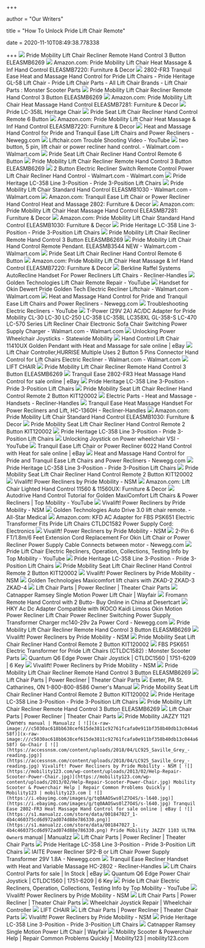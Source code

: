 +++
        
author = "Our Writers"
        
title = "How To Unlock Pride Lift Chair Remote"
        
date = 2020-11-10T08:49:38.778338
        
+++
[ ![](https://www.shop.mobilemobilityservices.com/images/89606_1_13(1).jpg)](https://www.shop.mobilemobilityservices.com/images/89606_1_13(1).jpg) Pride Mobility Lift Chair Recliner Remote Hand Control 3 Button ELEASMB6269
[ ![](https://images-na.ssl-images-amazon.com/images/I/61QOzIzWGQL._AC_SL1024_.jpg)](https://images-na.ssl-images-amazon.com/images/I/61QOzIzWGQL._AC_SL1024_.jpg) Amazon.com: Pride Mobility Lift Chair Heat Massage & Inf Hand Control  ELEASMB7220: Furniture & Decor
[ ![](https://www.monsterscooterparts.com/media/catalog/product/2/8/2802-fr3-heat-massage-hand-control_2.jpg)](https://www.monsterscooterparts.com/media/catalog/product/2/8/2802-fr3-heat-massage-hand-control_2.jpg) 2802-FR3 Tranquil Ease Heat and Massage Hand Control for Pride Lift Chairs  - Pride Heritage GL-58 Lift Chair - Pride Lift Chair Parts - All Lift Chair  Brands - Lift Chair Parts : Monster Scooter Parts
[ ![](https://www.shop.mobilemobilityservices.com/images/89606_1_13%20(1).jpg)](https://www.shop.mobilemobilityservices.com/images/89606_1_13%20(1).jpg) Pride Mobility Lift Chair Recliner Remote Hand Control 3 Button ELEASMB6269
[ ![](https://images-na.ssl-images-amazon.com/images/I/61H91kIk8VL._AC_SL1073_.jpg)](https://images-na.ssl-images-amazon.com/images/I/61H91kIk8VL._AC_SL1073_.jpg) Amazon.com: Pride Mobility Lift Chair Heat Massage Hand Control  ELEASMB7281: Furniture & Decor
[ ![](https://www.usmedicalsupplies.com/cache/1333126352000/resources/product/12047/picture.jpg)](https://www.usmedicalsupplies.com/cache/1333126352000/resources/product/12047/picture.jpg) Pride LC-358L Heritage Chair
[ ![](http://www.shop.mobilemobilityservices.com/media/ELEASMB7120009%20and%20ELE144505%20Pride%20Remote.jpg)](http://www.shop.mobilemobilityservices.com/media/ELEASMB7120009%20and%20ELE144505%20Pride%20Remote.jpg) Pride Seat Lift Chair Recliner Hand Control Remote 6 Button
[ ![](https://images-na.ssl-images-amazon.com/images/I/61QOzIzWGQL._AC_SY355_.jpg)](https://images-na.ssl-images-amazon.com/images/I/61QOzIzWGQL._AC_SY355_.jpg) Amazon.com: Pride Mobility Lift Chair Heat Massage & Inf Hand Control  ELEASMB7220: Furniture & Decor
[ ![](https://c1.neweggimages.com/ProductImage/A4U5_1_201802121001894685.jpg)](https://c1.neweggimages.com/ProductImage/A4U5_1_201802121001894685.jpg) Heat and Massage Hand Control for Pride and Tranquil Ease Lift Chairs and  Power Recliners - Newegg.com
[ ![](https://i.ytimg.com/vi/3SHc5N9v0cM/maxresdefault.jpg)](https://i.ytimg.com/vi/3SHc5N9v0cM/maxresdefault.jpg) Liftchair.com Trouble Shooting Video - YouTube
[ ![](https://i5.walmartimages.com/asr/ce0430cc-8ae6-419e-ab33-31a20140ab2e_1.8499b9cb7f6c11b4aa3f64029a660407.jpeg?odnWidth=612&odnHeight=612&odnBg=ffffff)](https://i5.walmartimages.com/asr/ce0430cc-8ae6-419e-ab33-31a20140ab2e_1.8499b9cb7f6c11b4aa3f64029a660407.jpeg?odnWidth=612&odnHeight=612&odnBg=ffffff) two button, 5 pin, lift chair or power recliner hand control. - Walmart.com  - Walmart.com
[ ![](https://www.shop.mobilemobilityservices.com/images/1452544792512308294675.jpeg)](https://www.shop.mobilemobilityservices.com/images/1452544792512308294675.jpeg) Pride Seat Lift Chair Recliner Hand Control Remote 6 Button
[ ![](https://www.shop.mobilemobilityservices.com/images/Pride%20Mobility%20Seat%20Lift%20Remote%20Hand%20Control%20Color%20Gray%203%20Button%20With%20a%20Lock%20Key.jpg)](https://www.shop.mobilemobilityservices.com/images/Pride%20Mobility%20Seat%20Lift%20Remote%20Hand%20Control%20Color%20Gray%203%20Button%20With%20a%20Lock%20Key.jpg) Pride Mobility Lift Chair Recliner Remote Hand Control 3 Button ELEASMB6269
[ ![](https://i5.walmartimages.com/asr/6570c6cc-16f6-4456-aa75-d43f2b1c7e3c_1.be378c6cef6ef106d4cd007e9f87de18.jpeg?odnWidth=612&odnHeight=612&odnBg=ffffff)](https://i5.walmartimages.com/asr/6570c6cc-16f6-4456-aa75-d43f2b1c7e3c_1.be378c6cef6ef106d4cd007e9f87de18.jpeg?odnWidth=612&odnHeight=612&odnBg=ffffff) 2 Button Electric Recliner Switch Remote Control Power Lift Chair Recliner  Hand Control - Walmart.com - Walmart.com
[ ![](https://www.spinlife.com/images/alternate/656_10_13.jpg)](https://www.spinlife.com/images/alternate/656_10_13.jpg) Pride Heritage LC-358 Line 3-Position - Pride 3-Position Lift Chairs
[ ![](https://i5.walmartimages.com/asr/afc7487f-1bb9-428e-8d4c-89bb33b07c4c_1.aca961dacd7897fdc9837394e1e054b6.jpeg?odnWidth=612&odnHeight=612&odnBg=ffffff)](https://i5.walmartimages.com/asr/afc7487f-1bb9-428e-8d4c-89bb33b07c4c_1.aca961dacd7897fdc9837394e1e054b6.jpeg?odnWidth=612&odnHeight=612&odnBg=ffffff) Pride Mobility Lift Chair Standard Hand Control ELEASMB1030 - Walmart.com -  Walmart.com
[ ![](https://images-na.ssl-images-amazon.com/images/I/81w6pNCXTVL._AC_SY550_.jpg)](https://images-na.ssl-images-amazon.com/images/I/81w6pNCXTVL._AC_SY550_.jpg) Amazon.com: Tranquil Ease Lift Chair or Power Recliner Hand Control Heat  and Massage 2802: Furniture & Decor
[ ![](https://m.media-amazon.com/images/I/61Mec6B4k1L._AC_SS350_.jpg)](https://m.media-amazon.com/images/I/61Mec6B4k1L._AC_SS350_.jpg) Amazon.com: Pride Mobility Lift Chair Heat Massage Hand Control  ELEASMB7281: Furniture & Decor
[ ![](https://m.media-amazon.com/images/I/613bYVl4adL._AC_SS350_.jpg)](https://m.media-amazon.com/images/I/613bYVl4adL._AC_SS350_.jpg) Amazon.com: Pride Mobility Lift Chair Standard Hand Control ELEASMB1030:  Furniture & Decor
[ ![](https://www.spinlife.com/images/alternate/656_3_13.png)](https://www.spinlife.com/images/alternate/656_3_13.png) Pride Heritage LC-358 Line 3-Position - Pride 3-Position Lift Chairs
[ ![](https://www.shop.mobilemobilityservices.com/images/standard_hand_control_with_motor_control_box_kit120002_for_pride_lift_chairs_151__41724.14368208.jpg)](https://www.shop.mobilemobilityservices.com/images/standard_hand_control_with_motor_control_box_kit120002_for_pride_lift_chairs_151__41724.14368208.jpg) Pride Mobility Lift Chair Recliner Remote Hand Control 3 Button ELEASMB6269
[ ![](https://i5.walmartimages.com/asr/9896e913-720d-4037-8e39-7611b8f08c44.53efe05517fcd263fb10475620a71cc2.png)](https://i5.walmartimages.com/asr/9896e913-720d-4037-8e39-7611b8f08c44.53efe05517fcd263fb10475620a71cc2.png) Pride Mobility Lift Chair Hand Control Remote Pendant. ELEASMB3544 NEW -  Walmart.com - Walmart.com
[ ![](https://www.shop.mobilemobilityservices.com/images/2-button-hand-control-for-golden-technologies-lift-chairs-zk1200-hc-3(1).jpg)](https://www.shop.mobilemobilityservices.com/images/2-button-hand-control-for-golden-technologies-lift-chairs-zk1200-hc-3(1).jpg) Pride Seat Lift Chair Recliner Hand Control Remote 6 Button
[ ![](https://images-na.ssl-images-amazon.com/images/I/6116sbua44L._AC_UL160_SR160,160_.jpg)](https://images-na.ssl-images-amazon.com/images/I/6116sbua44L._AC_UL160_SR160,160_.jpg) Amazon.com: Pride Mobility Lift Chair Heat Massage & Inf Hand Control  ELEASMB7220: Furniture & Decor
[ ![](https://cdn11.bigcommerce.com/s-efwqjb8mxd/images/stencil/1280x1280/products/4604/14354/HANDSET016-1_clipped_rev_1_utqhby__11760.1559668115.jpg?c=2)](https://cdn11.bigcommerce.com/s-efwqjb8mxd/images/stencil/1280x1280/products/4604/14354/HANDSET016-1_clipped_rev_1_utqhby__11760.1559668115.jpg?c=2) Berkline Raffel Systems AutoRecline Handset For Power Recliners Lift Chairs  - Recliner-Handles
[ ![](https://i.ytimg.com/vi/kEwckc0CRig/maxresdefault.jpg)](https://i.ytimg.com/vi/kEwckc0CRig/maxresdefault.jpg) Golden Technologies Lift Chair Remote Repair - YouTube
[ ![](https://i5.walmartimages.com/asr/316ecba7-135b-49e6-902e-ac229c2e8938_1.e482a2821364c643f6fa11ce0fe82dea.jpeg)](https://i5.walmartimages.com/asr/316ecba7-135b-49e6-902e-ac229c2e8938_1.e482a2821364c643f6fa11ce0fe82dea.jpeg) Handset for Okin Dewert Pride Golden Tech Electric Recliner Liftchair -  Walmart.com - Walmart.com
[ ![](https://c1.neweggimages.com/ProductImage/A4U5D200924PYYIM.jpg)](https://c1.neweggimages.com/ProductImage/A4U5D200924PYYIM.jpg) Heat and Massage Hand Control for Pride and Tranquil Ease Lift Chairs and  Power Recliners - Newegg.com
[ ![](https://i.ytimg.com/vi/qyC5or1YfcM/maxresdefault.jpg)](https://i.ytimg.com/vi/qyC5or1YfcM/maxresdefault.jpg) Troubleshooting Electric Recliners - YouTube
[ ![](https://i5.walmartimages.com/asr/3037d21c-c94f-482c-a7a1-12eafba6af3a_1.c332ab4dc62c4a2da70901c08e744e13.jpeg)](https://i5.walmartimages.com/asr/3037d21c-c94f-482c-a7a1-12eafba6af3a_1.c332ab4dc62c4a2da70901c08e744e13.jpeg) T-Power (29V 2A) AC/DC Adapter for Pride Mobility CL-30 LC-30 LC-250 LC-358  LC-358L LC358XL GL-358-S LC-470 LC-570 Series Lift Recliner Chair  Electronic Sofa Chair Switching Power Supply Charger - Walmart.com -  Walmart.com
[ ![](http://statewidemobility.com/wp-content/uploads/2014/07/VSI-Joystick.jpg)](http://statewidemobility.com/wp-content/uploads/2014/07/VSI-Joystick.jpg) Unlocking Power Wheelchair Joysticks - Statewide Mobility
[ ![](https://i.ebayimg.com/images/g/j8sAAOSwDLhdKNIB/s-l640.jpg)](https://i.ebayimg.com/images/g/j8sAAOSwDLhdKNIB/s-l640.jpg) Hand Control Lift Chair 11410UX Golden Pendant with Heat and Massage for  sale online | eBay
[ ![](https://i5.walmartimages.com/asr/01a33ec0-e419-423d-81b9-86fdec5e888a_1.602b5d18eb00b62d06c51599caf9817f.jpeg?odnWidth=612&odnHeight=612&odnBg=ffffff)](https://i5.walmartimages.com/asr/01a33ec0-e419-423d-81b9-86fdec5e888a_1.602b5d18eb00b62d06c51599caf9817f.jpeg?odnWidth=612&odnHeight=612&odnBg=ffffff) Lift Chair Controller,HURRISE Multiple Uses 2 Button 5 Pins Connector Hand  Control for Lift Chairs Electric Recliner - Walmart.com - Walmart.com
[ ![](x-raw-image:///0a5b3ceca52599fd6759271bbb9f17cf14b9c67ef4ac9bf5447830d4d3dc9f31)](x-raw-image:///0a5b3ceca52599fd6759271bbb9f17cf14b9c67ef4ac9bf5447830d4d3dc9f31) LIFT CHAIR
[ ![](http://www.shop.mobilemobilityservices.com/media/KIT120002%20Wiring%20Diagram.jpg)](http://www.shop.mobilemobilityservices.com/media/KIT120002%20Wiring%20Diagram.jpg) Pride Mobility Lift Chair Recliner Remote Hand Control 3 Button ELEASMB6269
[ ![](https://i.ebayimg.com/images/g/1QYAAOSwNkJZ7O4S/s-l1600.jpg)](https://i.ebayimg.com/images/g/1QYAAOSwNkJZ7O4S/s-l1600.jpg) Tranquil Ease 2802-FR3 Heat Massage Hand Control for sale online | eBay
[ ![](https://www.spinlife.com/images/alternate/656_1_13.png)](https://www.spinlife.com/images/alternate/656_1_13.png) Pride Heritage LC-358 Line 3-Position - Pride 3-Position Lift Chairs
[ ![](https://www.shop.mobilemobilityservices.com/media/hand-control-with-quick-release-for-infinite-position-mega-motion-lc100-lift-chair-eleasmb5362-4(1).jpg)](https://www.shop.mobilemobilityservices.com/media/hand-control-with-quick-release-for-infinite-position-mega-motion-lc100-lift-chair-eleasmb5362-4(1).jpg) Pride Mobility Seat Lift Chair Recliner Hand Control Remote 2 Button  KIT120002
[ ![](https://cdn11.bigcommerce.com/s-efwqjb8mxd/images/stencil/500x659/products/4674/17432/HANDSET017-1_clipped_rev_1_ohahun__49939.1584480341.jpg?c=2)](https://cdn11.bigcommerce.com/s-efwqjb8mxd/images/stencil/500x659/products/4674/17432/HANDSET017-1_clipped_rev_1_ohahun__49939.1584480341.jpg?c=2) Electric Parts - Heat and Massage - Handsets - Recliner-Handles
[ ![](https://cdn11.bigcommerce.com/s-efwqjb8mxd/images/stencil/1280x1280/products/4352/14377/HANDSET023-1_rkefyo__79224.1559668122.jpg?c=2)](https://cdn11.bigcommerce.com/s-efwqjb8mxd/images/stencil/1280x1280/products/4352/14377/HANDSET023-1_rkefyo__79224.1559668122.jpg?c=2) Tranquil Ease Heat Massage Handset For Power Recliners and Lift, HC-1360H -  Recliner-Handles
[ ![](https://m.media-amazon.com/images/I/61Jf81jte3L._AC_SS350_.jpg)](https://m.media-amazon.com/images/I/61Jf81jte3L._AC_SS350_.jpg) Amazon.com: Pride Mobility Lift Chair Standard Hand Control ELEASMB1030:  Furniture & Decor
[ ![](https://www.shop.mobilemobilityservices.com/media/standard-hand-control-eleasmb1030-for-pride-lift-chairs-35(1).jpg)](https://www.shop.mobilemobilityservices.com/media/standard-hand-control-eleasmb1030-for-pride-lift-chairs-35(1).jpg) Pride Mobility Seat Lift Chair Recliner Hand Control Remote 2 Button  KIT120002
[ ![](https://www.spinlife.com/images/alternate/656_8_13.png)](https://www.spinlife.com/images/alternate/656_8_13.png) Pride Heritage LC-358 Line 3-Position - Pride 3-Position Lift Chairs
[ ![](https://i.ytimg.com/vi/PolsKxOgA64/maxresdefault.jpg)](https://i.ytimg.com/vi/PolsKxOgA64/maxresdefault.jpg) Unlocking Joystick on Power wheelchair VSI - YouTube
[ ![](https://i.ebayimg.com/images/g/0NkAAOSw-1JdKNIa/s-l640.jpg)](https://i.ebayimg.com/images/g/0NkAAOSw-1JdKNIa/s-l640.jpg) Tranquil Ease Lift Chair or Power Recliner 6022 Hand Control with Heat for  sale online | eBay
[ ![](https://c1.neweggimages.com/ProductImageCompressAll300/A4U5_1_201802121132894219.jpg)](https://c1.neweggimages.com/ProductImageCompressAll300/A4U5_1_201802121132894219.jpg) Heat and Massage Hand Control for Pride and Tranquil Ease Lift Chairs and  Power Recliners - Newegg.com
[ ![](https://www.spinlife.com/images/alternate/656_4_13.png)](https://www.spinlife.com/images/alternate/656_4_13.png) Pride Heritage LC-358 Line 3-Position - Pride 3-Position Lift Chairs
[ ![](https://www.shop.mobilemobilityservices.com/images/Pride%20Mobility%20Seat%20Lift%20Chair%20Recliner%20Remote%202%20Button%20KIT120002.jpg)](https://www.shop.mobilemobilityservices.com/images/Pride%20Mobility%20Seat%20Lift%20Chair%20Recliner%20Remote%202%20Button%20KIT120002.jpg) Pride Mobility Seat Lift Chair Recliner Hand Control Remote 2 Button  KIT120002
[ ![](https://accessnsm.com/content/uploads/2018/04/LC925_Saville_Grey_Reclined_.jpg)](https://accessnsm.com/content/uploads/2018/04/LC925_Saville_Grey_Reclined_.jpg) Vivalift! Power Recliners by Pride Mobility - NSM
[ ![](https://images-na.ssl-images-amazon.com/images/I/617iTpxQeHL._AC_SY355_.jpg)](https://images-na.ssl-images-amazon.com/images/I/617iTpxQeHL._AC_SY355_.jpg) Amazon.com: Lift Chair Lighted Hand Control 11560 & 11560UX: Furniture &  Decor
[ ![](https://i.ytimg.com/vi/rxH2CXw4qaU/maxresdefault.jpg)](https://i.ytimg.com/vi/rxH2CXw4qaU/maxresdefault.jpg) Autodrive Hand Control Tutorial for Golden MaxiComfort Lift Chairs & Power  Recliners | Top Mobility - YouTube
[ ![](https://accessnsm.com/content/uploads/2018/04/LC965_Stonewash_Gunmetal_Reclined_-e1523893296416.jpg)](https://accessnsm.com/content/uploads/2018/04/LC965_Stonewash_Gunmetal_Reclined_-e1523893296416.jpg) Vivalift! Power Recliners by Pride Mobility - NSM
[ ![](https://www.allstarmedicalllc.com/product_images/uploaded_images/remotedirections.jpg)](https://www.allstarmedicalllc.com/product_images/uploaded_images/remotedirections.jpg) Golden Technologies Auto Drive 3.0 lift chair remote. - All-Star Medical
[ ![](https://images-na.ssl-images-amazon.com/images/I/61MKUwWYtBL._AC_SY355_.jpg)](https://images-na.ssl-images-amazon.com/images/I/61MKUwWYtBL._AC_SY355_.jpg) Amazon.com: KFD AC Adapter for FBS PSK651 Electric Transformer Fits Pride  Lift Chairs CTLDC1582 Power Supply Cord: Electronics
[ ![](https://accessnsm.com/content/uploads/2018/04/LC975_Badlands_Walnut_reading-1-e1523892207136.jpg)](https://accessnsm.com/content/uploads/2018/04/LC975_Badlands_Walnut_reading-1-e1523892207136.jpg) Vivalift! Power Recliners by Pride Mobility - NSM
[ ![](https://c1.neweggimages.com/ProductImageCompressAll1280/A4RM_1_201901041688839860.jpg)](https://c1.neweggimages.com/ProductImageCompressAll1280/A4RM_1_201901041688839860.jpg) 2-Pin 6 FT/1.8m/6 Feet Extension Cord Replacement For Okin Lift Chair or  Power Recliner Power Supply Cable Connects between motor - Newegg.com
[ ![](https://i.ytimg.com/vi/tfCHWx1oL2E/maxresdefault.jpg)](https://i.ytimg.com/vi/tfCHWx1oL2E/maxresdefault.jpg) Pride Lift Chair Electric Recliners, Operation, Collections, Testing Info  by Top Mobility - YouTube
[ ![](https://www.spinlife.com/images/alternate/656_6_13.png)](https://www.spinlife.com/images/alternate/656_6_13.png) Pride Heritage LC-358 Line 3-Position - Pride 3-Position Lift Chairs
[ ![](https://www.shop.mobilemobilityservices.com/media/deluxe-heat-massage-accessory-hand-control-for-golden-technologies-lift-chairs-hv3001-1(1).jpg)](https://www.shop.mobilemobilityservices.com/media/deluxe-heat-massage-accessory-hand-control-for-golden-technologies-lift-chairs-hv3001-1(1).jpg) Pride Mobility Seat Lift Chair Recliner Hand Control Remote 2 Button  KIT120002
[ ![](https://accessnsm.com/content/uploads/2018/04/LC945_Merino_Steel_Seated.jpg)](https://accessnsm.com/content/uploads/2018/04/LC945_Merino_Steel_Seated.jpg) Vivalift! Power Recliners by Pride Mobility - NSM
[ ![](https://www.shop.mobilemobilityservices.com/images/IMG_20200219_211322.jpg)](https://www.shop.mobilemobilityservices.com/images/IMG_20200219_211322.jpg) Golden Technologies Maxicomfort lift chairs with ZKAD-2 ZKAD-3 ZKAD-4
[ ![](https://www.liftchair.com/catalog/dewert-pride-5-pin-hc_2238_detail.jpg)](https://www.liftchair.com/catalog/dewert-pride-5-pin-hc_2238_detail.jpg) Lift Chair Parts | Power Recliner | Theater Chair Parts
[ ![](https://secure.img1-fg.wfcdn.com/im/29618322/compr-r85/1136/113676044/ramsey-single-motion-power-lift-chair.jpg)](https://secure.img1-fg.wfcdn.com/im/29618322/compr-r85/1136/113676044/ramsey-single-motion-power-lift-chair.jpg) Catnapper Ramsey Single Motion Power Lift Chair | Wayfair
[ ![](https://m.media-amazon.com/images/I/41hjumiszGL.jpg)](https://m.media-amazon.com/images/I/41hjumiszGL.jpg) Fromann Remote Hand Control with 2 Butto- Buy Online in China at Desertcart
[ ![](https://c1.neweggimages.com/ProductImage/V2AT_1_201903291650918960.jpg)](https://c1.neweggimages.com/ProductImage/V2AT_1_201903291650918960.jpg) HKY Ac Dc Adapter Compatible with IKOCO Kaidi Limoss Okin Motion Power Recliner  Lift Chair Power Recliner Switching Power Supply Transformer Charger  mc140-29v 2a Power Cord - Newegg.com
[ ![](https://www.shop.mobilemobilityservices.com/images/KIT120002%20Update%20Wiring(1).jpg)](https://www.shop.mobilemobilityservices.com/images/KIT120002%20Update%20Wiring(1).jpg) Pride Mobility Lift Chair Recliner Remote Hand Control 3 Button ELEASMB6269
[ ![](https://accessnsm.com/content/uploads/2018/04/LC945_Merino_Steel_Reclined.jpg)](https://accessnsm.com/content/uploads/2018/04/LC945_Merino_Steel_Reclined.jpg) Vivalift! Power Recliners by Pride Mobility - NSM
[ ![](https://www.shop.mobilemobilityservices.com/media/2butOHCextclup.jpg)](https://www.shop.mobilemobilityservices.com/media/2butOHCextclup.jpg) Pride Mobility Seat Lift Chair Recliner Hand Control Remote 2 Button  KIT120002
[ ![](https://www.monsterscooterparts.com/media/catalog/product/2/4/240v-transformer-pride-lift-chairs_3.jpg)](https://www.monsterscooterparts.com/media/catalog/product/2/4/240v-transformer-pride-lift-chairs_3.jpg) FBS PSK651 Electric Transformer for Pride Lift Chairs (CTLDC1582) : Monster  Scooter Parts
[ ![](http://cdn.shopify.com/s/files/1/1403/1461/products/Pride_Mobility_CTLDC1560_Q-Logic_Joystick_1_clean.JPG?v=1570072046)](http://cdn.shopify.com/s/files/1/1403/1461/products/Pride_Mobility_CTLDC1560_Q-Logic_Joystick_1_clean.JPG?v=1570072046) Quantum Q6 Edge Power Chair Joystick | CTLDC1560 | 1751-6209 | 6 Key
[ ![](https://accessnsm.com/content/uploads/2018/04/LC965_Stonewash_Gunmetal_Lifted_-e1523893271594.jpg)](https://accessnsm.com/content/uploads/2018/04/LC965_Stonewash_Gunmetal_Lifted_-e1523893271594.jpg) Vivalift! Power Recliners by Pride Mobility - NSM
[ ![](https://www.shop.mobilemobilityservices.com/images/98257_1_13.jpg)](https://www.shop.mobilemobilityservices.com/images/98257_1_13.jpg) Pride Mobility Lift Chair Recliner Remote Hand Control 3 Button ELEASMB6269
[ ![](https://www.liftchair.com/catalog/15523small_1718_thumb.jpg)](https://www.liftchair.com/catalog/15523small_1718_thumb.jpg) Lift Chair Parts | Power Recliner | Theater Chair Parts
[ ![](x-raw-image:///0c05826096709b03c2d4c93adb2cf57346c7a773871890d0ccc1e68256c1abeb)](x-raw-image:///0c05826096709b03c2d4c93adb2cf57346c7a773871890d0ccc1e68256c1abeb) Exeter, PA St. Catharines, ON 1-800-800-8586 Owner's Manual
[ ![](https://www.shop.mobilemobilityservices.com/images/Pride%20Mobility%20Seat%20Lift%20Remote%20Hand%20Control%20Color%20Black%20With%202%20Button%20White%20Keys.jpg)](https://www.shop.mobilemobilityservices.com/images/Pride%20Mobility%20Seat%20Lift%20Remote%20Hand%20Control%20Color%20Black%20With%202%20Button%20White%20Keys.jpg) Pride Mobility Seat Lift Chair Recliner Hand Control Remote 2 Button  KIT120002
[ ![](https://www.spinlife.com/images/alternate/656_12_13.png)](https://www.spinlife.com/images/alternate/656_12_13.png) Pride Heritage LC-358 Line 3-Position - Pride 3-Position Lift Chairs
[ ![](https://www.shop.mobilemobilityservices.com/images/98257_2_13.jpg)](https://www.shop.mobilemobilityservices.com/images/98257_2_13.jpg) Pride Mobility Lift Chair Recliner Remote Hand Control 3 Button ELEASMB6269
[ ![](https://www.liftchair.com/catalog/old_hubbell_kit_2006_thumb.jpg)](https://www.liftchair.com/catalog/old_hubbell_kit_2006_thumb.jpg) Lift Chair Parts | Power Recliner | Theater Chair Parts
[ ![](https://s1.manualzz.com/store/data/001802778_1-7b660fa2bd64d7821013aa107e1a6c85.png)](https://s1.manualzz.com/store/data/001802778_1-7b660fa2bd64d7821013aa107e1a6c85.png) Pride Mobility JAZZY 1121 Owner`s manual | Manualzz
[ ![](x-raw-image:///c5030ac618bb638cef615de3811c92761fcafa0e911bf358b40db13c044a658f)](x-raw-image:///c5030ac618bb638cef615de3811c92761fcafa0e911bf358b40db13c044a658f) Go-Chair
[ ![](https://accessnsm.com/content/uploads/2018/04/LC925_Saville_Grey_-reading.jpg)](https://accessnsm.com/content/uploads/2018/04/LC925_Saville_Grey_-reading.jpg) Vivalift! Power Recliners by Pride Mobility - NSM
[ ![](https://mobility123.com/wp-content/uploads/2013/02/Help-Repair-Scooter-Power-Chair.jpg)](https://mobility123.com/wp-content/uploads/2013/02/Help-Repair-Scooter-Power-Chair.jpg) Mobility Scooter & Powerchair Help | Repair Common Problems Quickly |  Mobility123 | mobility123.com
[ ![](https://i.ebayimg.com/images/g/tq0AAOSws0lZ7O4S/s-l640.jpg)](https://i.ebayimg.com/images/g/tq0AAOSws0lZ7O4S/s-l640.jpg) Tranquil Ease 2802-FR3 Heat Massage Hand Control for sale online | eBay
[ ![](https://s1.manualzz.com/store/data/001847027_1-4b4c460375cd6d972ad074d88e786330.png)](https://s1.manualzz.com/store/data/001847027_1-4b4c460375cd6d972ad074d88e786330.png) Pride Mobility JAZZY 1103 ULTRA Owner`s manual | Manualzz
[ ![](https://www.liftchair.com/catalog/zkad-2_2102_thumb.jpg)](https://www.liftchair.com/catalog/zkad-2_2102_thumb.jpg) Lift Chair Parts | Power Recliner | Theater Chair Parts
[ ![](https://www.spinlife.com/images/alternate/656_11_13.png)](https://www.spinlife.com/images/alternate/656_11_13.png) Pride Heritage LC-358 Line 3-Position - Pride 3-Position Lift Chairs
[ ![](https://c1.neweggimages.com/ProductImage/AHBU_1_20181207544012348.jpg)](https://c1.neweggimages.com/ProductImage/AHBU_1_20181207544012348.jpg) IAITE Power Recliner SP2-B or Lift Chair Power Supply Transformer 29V 1.8A  - Newegg.com
[ ![](https://cdn11.bigcommerce.com/s-efwqjb8mxd/images/stencil/500x659/products/4555/17483/HANDSET039_1_hlk45t__62611.1584480367.jpg?c=2)](https://cdn11.bigcommerce.com/s-efwqjb8mxd/images/stencil/500x659/products/4555/17483/HANDSET039_1_hlk45t__62611.1584480367.jpg?c=2) Tranquil Ease Recliner Handset with Heat and Variable Massage HC-2802 -  Recliner-Handles
[ ![](https://i.ebayimg.com/thumbs/images/g/rLsAAOSw9GhYb3iU/s-l225.jpg)](https://i.ebayimg.com/thumbs/images/g/rLsAAOSw9GhYb3iU/s-l225.jpg) Lift Chairs Control Parts for sale | In Stock | eBay
[ ![](https://cdn.shopify.com/s/files/1/1403/1461/products/Quantum_Q6_Edge_Power_Chair_Q-Logic_Joystick_3_clean_800x.JPG?v=1570072046)](https://cdn.shopify.com/s/files/1/1403/1461/products/Quantum_Q6_Edge_Power_Chair_Q-Logic_Joystick_3_clean_800x.JPG?v=1570072046) Quantum Q6 Edge Power Chair Joystick | CTLDC1560 | 1751-6209 | 6 Key
[ ![](https://i.ytimg.com/vi/tfCHWx1oL2E/hqdefault.jpg)](https://i.ytimg.com/vi/tfCHWx1oL2E/hqdefault.jpg) Pride Lift Chair Electric Recliners, Operation, Collections, Testing Info  by Top Mobility - YouTube
[ ![](https://accessnsm.com/content/uploads/2018/04/Elegance_DSC03867-stand-alone.jpg)](https://accessnsm.com/content/uploads/2018/04/Elegance_DSC03867-stand-alone.jpg) Vivalift! Power Recliners by Pride Mobility - NSM
[ ![](https://www.liftchair.com/catalog/med-lift-inseat-11880u_802_thumb.jpg)](https://www.liftchair.com/catalog/med-lift-inseat-11880u_802_thumb.jpg) Lift Chair Parts | Power Recliner | Theater Chair Parts
[ ![](https://wheelchairelectronicsrepair.com/wp-content/uploads/2014/10/PG-Drives-Pride-Jazzy-Wheelchair-Joystick-D50148.jpg)](https://wheelchairelectronicsrepair.com/wp-content/uploads/2014/10/PG-Drives-Pride-Jazzy-Wheelchair-Joystick-D50148.jpg) Wheelchair Joystick Repair | Wheelchair Controller
[ ![](x-raw-image:///18658f9c2f62205cd18adca18c0b68b5610bfa210a8d7faa7b02fbcc4e1eed3b)](x-raw-image:///18658f9c2f62205cd18adca18c0b68b5610bfa210a8d7faa7b02fbcc4e1eed3b) LIFT CHAIR
[ ![](https://www.liftchair.com/catalog/p522_infiniteposition_6_button_1966_thumb.jpg)](https://www.liftchair.com/catalog/p522_infiniteposition_6_button_1966_thumb.jpg) Lift Chair Parts | Power Recliner | Theater Chair Parts
[ ![](https://accessnsm.com/content/uploads/2018/04/LC925_Saville_Grey_Lifted_-2-e1523894388825.jpg)](https://accessnsm.com/content/uploads/2018/04/LC925_Saville_Grey_Lifted_-2-e1523894388825.jpg) Vivalift! Power Recliners by Pride Mobility - NSM
[ ![](https://www.spinlife.com/images/alternate/656_7_13.png)](https://www.spinlife.com/images/alternate/656_7_13.png) Pride Heritage LC-358 Line 3-Position - Pride 3-Position Lift Chairs
[ ![](https://secure.img1-fg.wfcdn.com/im/28956850/resize-h600-w600%5Ecompr-r85/1107/110751745/default_name.jpg)](https://secure.img1-fg.wfcdn.com/im/28956850/resize-h600-w600%5Ecompr-r85/1107/110751745/default_name.jpg) Catnapper Ramsey Single Motion Power Lift Chair | Wayfair
[ ![](https://mobility123.com/wp-content/uploads/2013/02/Freewheel-Levers-Mobility123.gif)](https://mobility123.com/wp-content/uploads/2013/02/Freewheel-Levers-Mobility123.gif) Mobility Scooter & Powerchair Help | Repair Common Problems Quickly |  Mobility123 | mobility123.com
